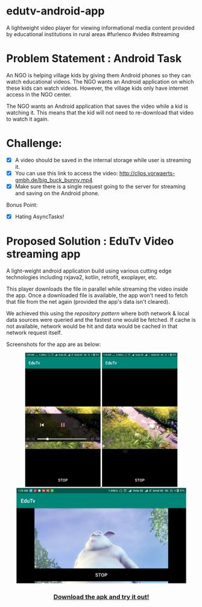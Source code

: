 # edutv-android-app
A lightweight video player for viewing informational media content provided by educational institutions in rural areas #furlenco #video #streaming


# Problem Statement : Android Task
An NGO is helping village kids by giving them Android phones so they can watch educational videos. The NGO wants an Android application on which these kids can watch videos. However, the village kids only have internet access in the NGO center.

The NGO wants an Android application that saves the video while a kid is watching it. This means that the kid will not need to re-download that video to watch it again.

# Challenge:
- [x] A video should be saved in the internal storage while user is streaming it.
- [x] You can use this link to access the video: http://clips.vorwaerts-gmbh.de/big_buck_bunny.mp4
- [x] Make sure there is a single request going to the server for streaming and saving on the Android phone.

Bonus Point:
- [x] Hating AsyncTasks!

# Proposed Solution : EduTv Video streaming app
A light-weight android application build using various cutting edge technologies including rxjava2, kotlin, retrofit, exoplayer, etc.

This player downloads the file in parallel while streaming the video inside the app.
Once a downloaded file is available, the app won't need to fetch that file from the net again (provided the app's data isn't cleared).

We achieved this using the *repository pattern* where both network & local data sources were queried and the fastest one would be fetched. If cache is not available, network would be hit and data would be cached in that network request itself.

Screenshots for the app are as below:

<p align="center">
  <a href="https://github.com/asadkhan777/edutv-android-app/blob/develop/edu-tv-app.apk?raw=true">
  <img src="https://github.com/asadkhan777/edutv-android-app/blob/develop/screenshots/screenshot_1_com.asadkhan.furlenco.edutv.png" width="200" title="Screenshot 1">
  
  <img src="https://github.com/asadkhan777/edutv-android-app/blob/develop/screenshots/screenshot_2_com.asadkhan.furlenco.edutv.png" width="200" alt="Screenshot 2">

<img src="https://github.com/asadkhan777/edutv-android-app/blob/develop/screenshots/screenshot_3_com.asadkhan.furlenco.edutv.png" width="450" alt="Screenshot 3">
  </a>
  <br/>
  
<h3 align="center">
  <a href="https://github.com/asadkhan777/edutv-android-app/blob/develop/edu-tv-app.apk?raw=true">Download the apk and try it out!</a>
  <br/>
</h3>

</p>
